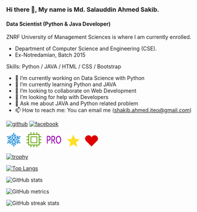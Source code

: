 ### Hi there 👋, My name is Md. Salauddin Ahmed Sakib.
#### Data Scientist (Python & Java Developer)
ZNRF University of Management Sciences is where I am currently enrolled.
- Department of Computer Science and Engineering (CSE).
- Ex-Notredamian, Batch 2015

Skills: Python / JAVA / HTML / CSS / Bootstrap

- 🔭 I’m currently working on Data Science with Python 
- 🌱 I’m currently learning Python and JAVA 
- 👯 I’m looking to collaborate on Web Development 
- 🤔 I’m looking for help with Developers 
- 💬 Ask me about JAVA and Python related problem 
- 📫 How to reach me: You can email me (shakib.ahmed.iteo@gmail.com) 


[<img src='https://cdn.jsdelivr.net/npm/simple-icons@3.0.1/icons/github.svg' alt='github' height='40'>](https://github.com/Sakib99-cyber)  [<img src='https://cdn.jsdelivr.net/npm/simple-icons@3.0.1/icons/facebook.svg' alt='facebook' height='40'>](https://www.facebook.com/engrshakib614)  

<a href='https://archiveprogram.github.com/'><img src='https://raw.githubusercontent.com/acervenky/animated-github-badges/master/assets/acbadge.gif' width='40' height='40'></a> <a href='https://docs.github.com/en/developers'><img src='https://raw.githubusercontent.com/acervenky/animated-github-badges/master/assets/devbadge.gif' width='40' height='40'></a> <a href='https://github.com/pricing'><img src='https://raw.githubusercontent.com/acervenky/animated-github-badges/master/assets/pro.gif' width='40' height='40'></a> <a href='https://stars.github.com/'><img src='https://raw.githubusercontent.com/acervenky/animated-github-badges/master/assets/starbadge.gif' width='35' height='35'></a> <a href='https://docs.github.com/en/github/supporting-the-open-source-community-with-github-sponsors'><img src='https://raw.githubusercontent.com/acervenky/animated-github-badges/master/assets/sponsorbadge.gif' width='35' height='35'></a> 

[![trophy](https://github-profile-trophy.vercel.app/?username=Sakib99-cyber)](https://github.com/ryo-ma/github-profile-trophy)

[![Top Langs](https://github-readme-stats.vercel.app/api/top-langs/?username=Sakib99-cyber)](https://github.com/anuraghazra/github-readme-stats)

![GitHub stats](https://github-readme-stats.vercel.app/api?username=Sakib99-cyber&show_icons=true)  

![GitHub metrics](https://metrics.lecoq.io/Sakib99-cyber)  

![GitHub streak stats](https://streak-stats.demolab.com/?user=Sakib99-cyber)  

